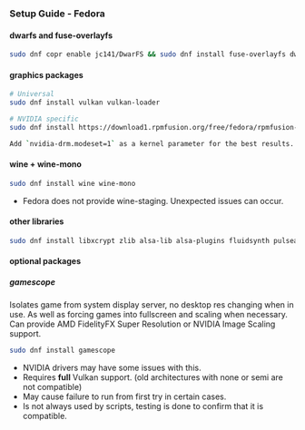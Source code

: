 <h3>Setup Guide - Fedora</h3>

#### dwarfs and fuse-overlayfs
```sh
sudo dnf copr enable jc141/DwarFS && sudo dnf install fuse-overlayfs dwarfs
```

#### graphics packages

```sh
# Universal
sudo dnf install vulkan vulkan-loader

# NVIDIA specific
sudo dnf install https://download1.rpmfusion.org/free/fedora/rpmfusion-free-release-$(rpm -E %fedora).noarch.rpm https://download1.rpmfusion.org/nonfree/fedora/rpmfusion-nonfree-release-$(rpm -E %fedora).noarch.rpm && sudo dnf install xorg-x11-drv-nvidia akmod-nvidia

Add `nvidia-drm.modeset=1` as a kernel parameter for the best results.
```

#### wine + wine-mono
```sh
sudo dnf install wine wine-mono
```

- Fedora does not provide wine-staging. Unexpected issues can occur.

#### other libraries
```sh
sudo dnf install libxcrypt zlib alsa-lib alsa-plugins fluidsynth pulseaudio openal
```

#### optional packages

##### gamescope
Isolates game from system display server, no desktop res changing when in use. As well as forcing games into fullscreen and scaling when necessary. Can provide AMD FidelityFX Super Resolution or NVIDIA Image Scaling support.

```sh
sudo dnf install gamescope
```

- NVIDIA drivers may have some issues with this.
- Requires **full** Vulkan support. (old architectures with none or semi are not compatible)
- May cause failure to run from first try in certain cases.
- Is not always used by scripts, testing is done to confirm that it is compatible.
